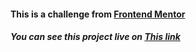 <h4>This is a challenge from <a href="https://www.frontendmentor.io/challenges/nft-preview-card-component-SbdUL_w0U">Frontend Mentor</a></h4>
<h5>You can see this project live on <a target="_blank" href="https://nft-card-preview-fcc.netlify.app/">This link</a></h5>